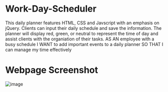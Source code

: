 # Work-Day-Scheduler

This daily planner features HTML, CSS and Javscript with an emphasis on jQuery. Clients can input their daily schedule and save the information. The planner will display red, green, or neutral to represent the time of day and assist clients with the organiation of their tasks.
AS AN employee with a busy schedule
I WANT to add important events to a daily planner
SO THAT I can manage my time effectively
# Webpage Screenshot
![image](https://user-images.githubusercontent.com/74886597/105633602-90bd6980-5e27-11eb-9a97-fdcba86a3b3a.png)
